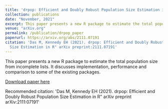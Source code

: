 ```yaml
---
title: 'drpop: Efficient and Doubly Robust Population Size Estimation in R'
collection: publications
date: "November, 2021"
excerpt: This paper presents a new R package to estimate the total population size from incomplete lists. It discusses implementation, performance and comparison to some of the existing packages.
venue: "arXiv.org"
permalink: /publication/drpop_paper
paperurl: https://arxiv.org/abs/2111.07191
citation: 'Das M, Kennedy EH (2021). drpop: Efficient and Doubly Robust Population
  Size Estimation in R" arXiv preprint:2111.07191'
---
```

This paper presents a new R package to estimate the total population size from incomplete lists. It discusses implementation, performance and comparison to some of the existing packages.

[Download paper here](http://https://arxiv.org/pdf/2111.07191)

Recommended citation: 'Das M, Kennedy EH (2021). drpop: Efficient and Doubly Robust Population Size Estimation in R" arXiv preprint arXiv:2111:07191'
